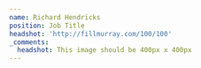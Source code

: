 ```yaml
---
name: Richard Hendricks
position: Job Title
headshot: 'http://fillmurray.com/100/100'
_comments:
  headshot: This image should be 400px x 400px
---
```


